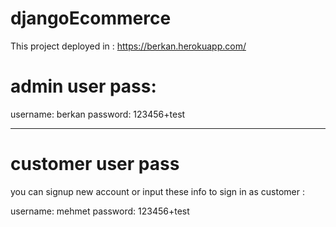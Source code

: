 # djangoEcommerce

This project deployed in :
https://berkan.herokuapp.com/

# admin user pass:
username: berkan
password: 123456+test
___________________________________________________________________________________________________
# customer user pass
you can signup new account or input these info to sign in as customer :

username: mehmet
password: 123456+test

